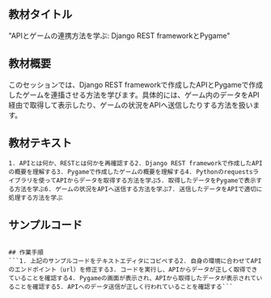 
## 教材タイトル
"APIとゲームの連携方法を学ぶ: Django REST frameworkとPygame"

## 教材概要
このセッションでは、Django REST frameworkで作成したAPIとPygameで作成したゲームを連搐させる方法を学びます。具体的には、ゲーム内のデータをAPI経由で取得して表示したり、ゲームの状況をAPIへ送信したりする方法を扱います。

## 教材テキスト
```1. APIとは何か、RESTとは何かを再確認する2. Django REST frameworkで作成したAPIの概要を理解する3. Pygameで作成したゲームの概要を理解する4. Pythonのrequestsライブラリを使ってAPIからデータを取得する方法を学ぶ5. 取得したデータをPygameで表示する方法を学ぶ6. ゲームの状況をAPIへ送信する方法を学ぶ7. 送信したデータをAPIで適切に処理する方法を学ぶ```

## サンプルコード
```pythonimport requestsimport pygame

## 作業手順
```1. 上記のサンプルコードをテキストエディタにコピペする2. 自身の環境に合わせてAPIのエンドポイント（url）を修正する3. コードを実行し、APIからデータが正しく取得できていることを確認する4. Pygameの画面が表示され、APIから取得したデータが表示されていることを確認する5. APIへのデータ送信が正しく行われていることを確認する```